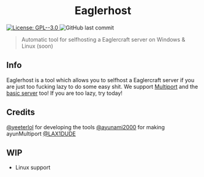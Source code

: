 <h1 align="center">Eaglerhost</h1>

<p>
  <a href="https://github.com/yeeterlol/Eaglerhost/blob/main/LICENSE" target="_blank">
    <img alt="License: GPL--3.0" src="https://img.shields.io/badge/License-GPL--3.0-yellow.svg" />
  </a>
  <img alt="GitHub last commit" src="https://img.shields.io/github/last-commit/yeeterlol/Eaglerhost">
</p>

> Automatic tool for selfhosting a Eaglercraft server on Windows & Linux (soon)

## Info
Eaglerhost is a tool which allows you to selfhost a Eaglercraft server if you are
just too fucking lazy to do some easy shit. We support [Multiport](https://github.com/ayunami2000/ayunMultiPort) and
the [basic server](https://github.com/LAX1DUDE/eaglercraft/tree/main/stable-download) too! If you are too lazy, try today!
## Credits
[@yeeterlol](https://github.com/yeeterlol) for developing the tools
[@ayunami2000](https://github.com/ayunami2000) for making ayunMultiport
[@LAX1DUDE](https://github.com/LAX1DUDE)
## WIP
* Linux support
